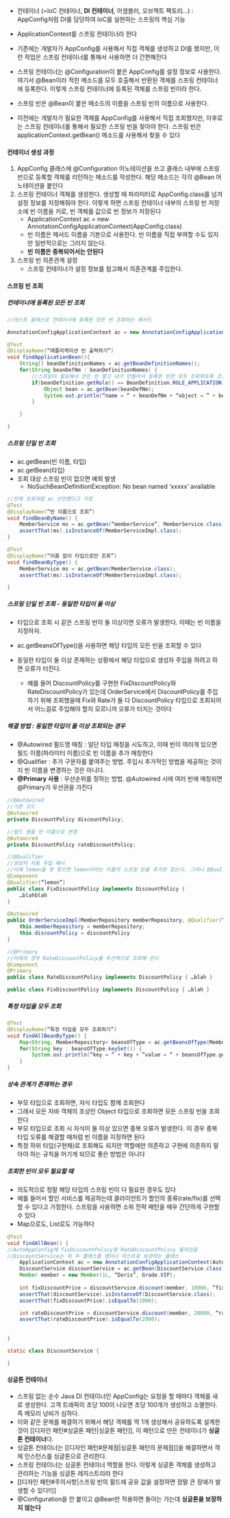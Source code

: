 
- 컨테이너 (=IoC 컨테이너, **DI 컨테이너**, 어셈블러, 오브젝트 팩토리…) : AppConfig처럼 DI를 담당하여 IoC를 실현하는 스프링의 핵심 기능
 
- ApplicationContext를 스프링 컨테이너라 한다
- 기존에는 개발자가 AppConfig를 사용해서 직접 객체를 생성하고 DI를 했지만, 이런 작업은 스프링 컨테이너를 통해서 사용하면 더 간편해진다
- 스프링 컨테이너는 @Configuration이 붙은 AppConfig를 설정 정보로 사용한다. 여기서 @Bean이라 적힌 메소드를 모두 호출해서 반환된 객체를 스프링 컨테이너에 등록한다. 이렇게 스프링 컨테이너에 등록된 객체를 스프링 빈이라 한다.

- 스프링 빈은 @Bean이 붙은 메소드의 이름을 스프링 빈의 이름으로 사용한다. 
- 이전에는 개발자가 필요한 객체를 AppConfig를 사용해서 직접 조회했지만, 이후로는 스프링 컨테이너를 통해서 필요한 스프링 빈을 찾아야 한다. 스프링 빈은 applicationContext.getBean() 메소드를 사용해서 찾을 수 있다

#### 컨테이너 생성 과정
1. AppConfig 클래스에 @Configuration 어노테이션을 쓰고 클래스 내부에 스프링 빈으로 등록할 객체를 리턴하는 메소드를 작성한다. 해당 메소드는 각각 @Bean 어노테이션을 붙인다
2. 스프링 컨테이너 객체를 생성한다. 생성할 때 파라미터로 AppConfig.class를 넘겨 설정 정보를 지정해줘야 한다. 이렇게 하면 스프링 컨테이너 내부의 스프링 빈 저장소에 빈 이름을 키로, 빈 객체를 값으로 빈 정보가 저장된다
	- ApplicationContext ac = new AnnotationConfigApplicationContext(AppConfig.class) 
	- 빈 이름은 메서드 이름을 기본으로 사용한다. 빈 이름을 직접 부여할 수도 있지만 일반적으로는 그러지 않는다.
	- **빈 이름은 중복되어서는 안된다**
3. 스프링 빈 의존관계 설정
	- 스프링 컨테이너가 설정 정보를 참고해서 의존관계를 주입한다.

#### 스프링 빈 조회

##### 컨테이너에 등록된 모든 빈 조회
```java
//테스트 클래스로 컨테이너에 등록된 모든 빈 조회하는 메서드

AnnotationConfigApplicationContext ac = new AnnotationConfigApplicationContext(AppConfig.class);

@Test
@DisplayName(“애플리케이션 빈 출력하기”)
void findApplicationBean(){
	String[] beanDefinitionNames = ac.getBeanDefinitionNames();
	for(String beanDefNm : beanDefinitionNames) {
		//스프링이 필요해서 만든 빈 말고 내가 만들어서 등록한 빈만 모두 조회하도록 조건을 설정
		if(beanDefinition.getRole() == BeanDefinition.ROLE_APPLICATION) {
			Object bean = ac.getBean(beanDefNm);
			System.out.println(“name = “ + beanDefNm + “object = ” + bean)
		}

	}

}
```

##### 스프링 단일 빈 조회
- ac.getBean(빈 이름, 타입)
- ac.getBean(타입)
- 조회 대상 스프링 빈이 없으면 예외 발생
	- NoSuchBeanDefinitionException: No bean named ‘xxxxx’ available
```java
//전체 조회처럼 ac 선언했다고 가정
@Test
@DisplayName(“빈 이름으로 조회”)
void findBeanByName() {
	MemberService ms = ac.getBean(“memberService”, MemberService.class);
	assertThat(ms).isInstanceOf(MemberServiceImpl.class);
}

@Test
@DisplayName(“이름 없이 타입으로만 조회”)
void findBeanByType() {
	MemberService ms = ac.getBean(MemberService.class);
	assertThat(ms).isInstanceOf(MemberServiceImpl.class);

}

```


##### 스프링 단일 빈 조회 - 동일한 타입이 둘 이상
- 타입으로 조회 시 같은 스프링 빈이 둘 이상이면 오류가 발생한다. 이때는 빈 이름을 지정하자. 
- ac.getBeansOfType()을 사용하면 해당 타입의 모든 빈을 조회할 수 있다

- 동일한 타입이 둘 이상 존재하는 상황에서 해당 타입으로 생성자 주입을 하려고 하면 오류가 터진다.
	- 예를 들어 DiscountPolicy를 구현한 FixDiscountPolicy와 RateDiscountPolicy가 있는데 OrderService에서 DiscountPolicy를 주입하기 위해 조회했을때 Fix와 Rate가 둘 다 DiscountPolicy 타입으로 조회되어서 어느걸로 주입해야 할지 모르니까 오류가 터지는 것이다

##### 해결 방법 : 동일한 타입이 둘 이상 조회되는 경우

- @Autowired 필드명 매칭 : 일단 타입 매칭을 시도하고, 이때 빈이 여러개 있으면 필드 이름(파라미터 이름)으로 빈 이름을 추가 매칭한다
- @Qualifier : 추가 구분자를 붙여주는 방법. 주입시 추가적인 방법을 제공하는 것이지 빈 이름을 변경하는 것은 아니다. 
- **@Primary 사용** : 우선순위를 정하는 방법. @Autowired 시에 여러 빈에 매칭되면 @Primary가 우선권을 가진다

```java
//@Autowired
//기존 코드
@Autowired
private DiscountPolicy discountPolicy;

//필드 명을 빈 이름으로 변경
@Autowired
private DiscountPolicy rateDiscountPolicy;

//@Qualifier
//생성자 자동 주입 예시
//이때 lemon을 못 찾으면 lemon이라는 이름의 스프링 빈을 추가로 찾는다. 그러나 @Qualifier는 @Qualifier만 찾는 용도로 사용하는게 명확하고 좋다
@Component
@Qualifier(“lemon”)
public class FixDiscountPolicy implements DiscountPolicy {
	…blahblah
}

@Autowired
public OrderServiceImpl(MemberRepository memberRepository, @Qualifier(“lemon”) DiscountPolicy discountPolicy) {
	this.memberRepository = memberRepository;
	this.discountPolicy = discountPolicy
}

//@Primary
//아래의 경우 RateDiscountPolicy를 우선적으로 조회해 온다
@Component
@Primary
public class RateDiscountPolicy implements DiscountPolicy { …blah }

public class FixDiscountPolicy implements DiscountPolicy { …blah }
```
##### 특정 타입을 모두 조회
```java
@Test
@DisplayName(“특정 타입을 모두 조회하기”)
void findAllBeanByType() {
	Map<String, MemberRepository> beansOfType = ac.getBeansOfType(MemberRepository.class);
	for(String key : beansOfType.keySet()) {
		System.out.println(“key = “ + key + “value = “ + beansOfType.get(key));
	}
}
```

##### 상속 관계가 존재하는 경우
- 부모 타입으로 조회하면, 자식 타입도 함께 조회한다
- 그래서 모든 자바 객체의 조상인 Object 타입으로 조회하면 모든 스프링 빈을 조회한다
- 부모 타입으로 조회 시 자식이 둘 이상 있으면 중복 오류가 발생한다. 이 경우 중복 타입 오류를 해결할 때처럼 빈 이름을 지정하면 된다
- 특정 하위 타입(구현체)로 조회해도 되지만 역할에만 의존하고 구현에 의존하지 말아야 하는 규칙을 어기게 되므로 좋은 방법은 아니다

##### 조회한 빈이 모두 필요할 때
- 의도적으로 정말 해당 타입의 스프링 빈이 다 필요한 경우도 있다
- 예를 들어서 할인 서비스를 제공하는데 클라이언트가 할인의 종류(rate/fix)를 선택할 수 있다고 가정한다. 스프링을 사용하면 소위 전략 패턴을 매우 간단하게 구현할 수 있다
- Map으로도, List로도 가능하다

```java
@Test
void findAllBean() {
//AutoAppConfig에 fixDiscountPolicy랑 RateDiscountPolicy 들어있음
//DiscountService는 위 두 클래스를 맵이나 리스트로 보관하는 클래스
	ApplicationContext ac = new AnnotationConfigApplicationContext(AutoAppConfig.class, DiscountService.class);
	DiscountService discountService = ac.getBean(DiscountService.class);
	Member member = new Member(1L, “Doris”, Grade.VIP);
	
	int fixDiscountPrice = discountService.discount(member, 10000, ”fixDiscountPolicy”);
	assertThat(discountService).isInstanceOf(DiscountService.class);
	assertThat(fixDiscountPrice).isEqualTo(1000);

	int rateDiscountPrice = discountService.discount(member, 20000, “rateDiscountPrice”);
	assertThat(rateDiscountPrice).isEqualTo(2000);
	
	
}

static class DiscountService {

}
```

#### 싱글톤 컨테이너
- 스프링 없는 순수 Java DI 컨테이너인 AppConfig는 요청을 할 때마다 객체를 새로 생성한다. 고객 트래픽이 초당 100이 나오면 초당 100개가 생성하고 소멸한다. 즉 메모리 낭비가 심하다.
- 이와 같은 문제를 해결하기 위해서 해당 객체를 딱 1개 생성해서 공유하도록 설계한 것이 [[디자인 패턴#싱글톤 패턴|싱글톤 패턴]],  이 패턴으로 만든 컨테이너가 **싱글톤 컨테이너**다.
- 싱글톤 컨테이너는 [[디자인 패턴#문제점|싱글톤 패턴의 문제점]]을 해결하면서 객체 인스턴스를 싱글톤으로 관리한다.
- 스프링 컨테이너는 싱글톤 컨테이너 역할을 한다. 이렇게 싱글톤 객체를 생성하고 관리하는 기능을 싱글톤 레지스트리라 한다
- [[디자인 패턴#주의사항|스프링 빈의 필드에 공유 값을 설정하면 정말 큰 장애가 발생할 수 있다!!]]
- @Configuration을 안 붙이고 @Bean만 적용하면 돌아는 가는데 **싱글톤을 보장하지 않는다**
